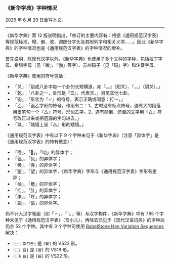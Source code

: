 ### 《新华字典》字种情况

2025 年 6 月 29 日重写本文。

---

《新华字典》第 12 版说明指出，「修订的主要内容有：根据《通用规范汉字表》等规范标准，增、删、改、调部分字头及其附列字和相关义项……」因此《新华字典》的字种情况也是《通用规范汉字表》的字种情况的增补。

首先说明，除现代汉字以外，《新华字典》也使用了多个文种的字种，包括拉丁字母、希腊字母（见「微」、「伽」等字）、苏州码子（见「码」字）和注音字母。

《新华字典》使用的符号包括：

- 「爻」：「组成八卦中每一个卦的长短横道，如『⚊』（阳爻）、『⚋』（阴爻）。」
- 「乾」：「八卦之一，卦形是『☰』，代表天。」另见其他七卦。
- 「钩」：「形状为『✓』的符号，表示正确或同意：打～。」
- 「乙」：「画乙字形的符号，作用有二：1、古时没有标点符号，遇有大的段落用墨笔勾一个『△』符号，形似乙字。2、遇有颠倒、遗漏的文字用『△』符号改正过来或把遗漏的字勾进去。」
- 「堞」：「城墙上呈『△』形的矮墙。」

《通用规范汉字表》中有以下 9 个字种未见于《新华字典》（注意「异体字」是《通用规范汉字表》的特有概念）：

- 「倃」、「𠴰」，「咱」的异体字；
- 「偘」，「侃」的异体字；
- 「劵」，「券」的异体字；
- 「朢」，「望」的异体字，《新华字典》字形与《通用规范汉字表》字形有差异；
- 「樐」，「橹」的异体字；
- 「疘」，「肛」的异体字；
- 「虖」，「呼」的异体字；
- 「謟」，「谄」的异体字。

仍不计入汉字笔画（如「㇀」、「㇂」等）与汉字构件，《新华字典》中有 785 个字种未见于《通用规范汉字表》（含小儿），再除去已见于《现代汉语词典》的字种后仍余 52 个字种。其中有 3 个字种可使用 [BabelStone Han Variation Sequences](https://www.babelstone.co.uk/Fonts/BSH_IVS.html) 解决：

- `|⿱⿰臣月壬|` 是 `[朢]` 的 VS22 形。
- `|⿰扌晉|` 是 `[搢]` 的 VS18 形。
- `|⿰糹晉|` 是 `[縉]` 的 VS22 形。
